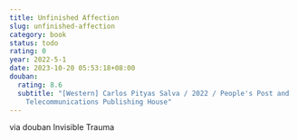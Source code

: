 ```yaml
---
title: Unfinished Affection
slug: unfinished-affection
category: book
status: todo
rating: 0
year: 2022-5-1
date: 2023-10-20 05:53:18+08:00
douban:
  rating: 8.6
  subtitle: "[Western] Carlos Pityas Salva / 2022 / People's Post and
    Telecommunications Publishing House"
---
```


via douban Invisible Trauma
